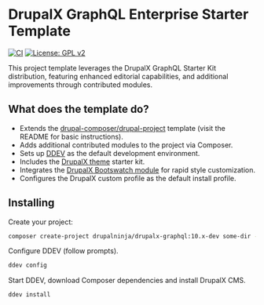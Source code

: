 # DrupalX GraphQL Enterprise Starter Template

[![CI](https://github.com/drupalninja/drupalx-graphql/actions/workflows/ci.yml/badge.svg?branch=main)](https://github.com/drupalninja/drupalx-graphql/actions/workflows/ci.yml)
[![License: GPL v2](https://img.shields.io/badge/License-GPL_v2-blue.svg)](https://www.gnu.org/licenses/old-licenses/gpl-2.0.en.html)

This project template leverages the DrupalX GraphQL Starter Kit distribution, featuring enhanced editorial capabilities, and additional improvements through contributed modules.

## What does the template do?

* Extends the [drupal-composer/drupal-project](https://github.com/drupal-composer/drupal-project) template (visit the README for basic instructions).
* Adds additional contributed modules to the project via Composer.
* Sets up [DDEV](https://ddev.com/) as the default development environment.
* Includes the [DrupalX theme](https://github.com/drupalninja/drupalx_theme) starter kit.
* Integrates the [DrupalX Bootswatch module](https://github.com/drupalninja/drupalx_bootswatch) for rapid style customization.
* Configures the DrupalX custom profile as the default install profile.

## Installing

Create your project:

```bash
composer create-project drupalninja/drupalx-graphql:10.x-dev some-dir --no-interaction
```

Configure DDEV (follow prompts).

```bash
ddev config
```

Start DDEV, download Composer dependencies and install DrupalX CMS.

```bash
ddev install
```
